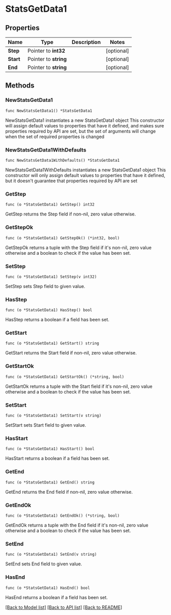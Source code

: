 # StatsGetData1

## Properties

Name | Type | Description | Notes
------------ | ------------- | ------------- | -------------
**Step** | Pointer to **int32** |  | [optional] 
**Start** | Pointer to **string** |  | [optional] 
**End** | Pointer to **string** |  | [optional] 

## Methods

### NewStatsGetData1

`func NewStatsGetData1() *StatsGetData1`

NewStatsGetData1 instantiates a new StatsGetData1 object
This constructor will assign default values to properties that have it defined,
and makes sure properties required by API are set, but the set of arguments
will change when the set of required properties is changed

### NewStatsGetData1WithDefaults

`func NewStatsGetData1WithDefaults() *StatsGetData1`

NewStatsGetData1WithDefaults instantiates a new StatsGetData1 object
This constructor will only assign default values to properties that have it defined,
but it doesn't guarantee that properties required by API are set

### GetStep

`func (o *StatsGetData1) GetStep() int32`

GetStep returns the Step field if non-nil, zero value otherwise.

### GetStepOk

`func (o *StatsGetData1) GetStepOk() (*int32, bool)`

GetStepOk returns a tuple with the Step field if it's non-nil, zero value otherwise
and a boolean to check if the value has been set.

### SetStep

`func (o *StatsGetData1) SetStep(v int32)`

SetStep sets Step field to given value.

### HasStep

`func (o *StatsGetData1) HasStep() bool`

HasStep returns a boolean if a field has been set.

### GetStart

`func (o *StatsGetData1) GetStart() string`

GetStart returns the Start field if non-nil, zero value otherwise.

### GetStartOk

`func (o *StatsGetData1) GetStartOk() (*string, bool)`

GetStartOk returns a tuple with the Start field if it's non-nil, zero value otherwise
and a boolean to check if the value has been set.

### SetStart

`func (o *StatsGetData1) SetStart(v string)`

SetStart sets Start field to given value.

### HasStart

`func (o *StatsGetData1) HasStart() bool`

HasStart returns a boolean if a field has been set.

### GetEnd

`func (o *StatsGetData1) GetEnd() string`

GetEnd returns the End field if non-nil, zero value otherwise.

### GetEndOk

`func (o *StatsGetData1) GetEndOk() (*string, bool)`

GetEndOk returns a tuple with the End field if it's non-nil, zero value otherwise
and a boolean to check if the value has been set.

### SetEnd

`func (o *StatsGetData1) SetEnd(v string)`

SetEnd sets End field to given value.

### HasEnd

`func (o *StatsGetData1) HasEnd() bool`

HasEnd returns a boolean if a field has been set.


[[Back to Model list]](../README.md#documentation-for-models) [[Back to API list]](../README.md#documentation-for-api-endpoints) [[Back to README]](../README.md)


